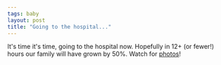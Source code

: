 ```yaml
---
tags: baby
layout: post
title: "Going to the hospital..."
---
```




<p>It's time it's time, going to the hospital now. Hopefully in 12+ (or fewer!) hours our family will have grown by 50%. Watch for <a href="http://flickr.com/photos/cwinters/">photos</a>!</p>


